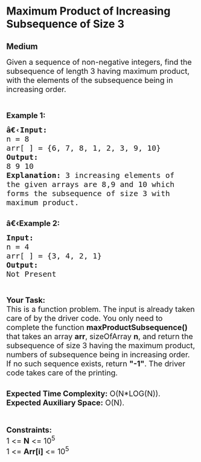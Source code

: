 # Maximum Product of Increasing Subsequence of Size 3
##  Medium 
<div class="problem-statement">
                <p></p><p><span style="font-size:20px">Given a sequence of non-negative integers, find the subsequence of length 3 having maximum product, with the elements of the subsequence being in increasing&nbsp;order.</span></p>

<p>&nbsp;</p>

<p><span style="font-size:20px"><strong>Example 1:</strong></span></p>

<pre><span style="font-size:20px"><strong>â€‹Input:</strong>
n = 8
arr[ ] = {6, 7, 8, 1, 2, 3, 9, 10</span><span style="font-size:20px">}
<strong>Output:
</strong>8 9 10
<strong>Explanation: </strong>3 increasing elements of 
the given arrays are 8,9 and 10 which 
forms the subsequence of size 3 with 
maximum product.</span><span style="font-size:20px">
</span></pre>

<p><br>
<span style="font-size:20px"><strong>â€‹Example 2:</strong></span></p>

<pre><span style="font-size:20px"><strong>Input:
</strong>n = 4
arr[ ] = {3, 4, 2, 1} <strong>
Output:
</strong>Not Present </span></pre>

<p>&nbsp;</p>

<p><span style="font-size:20px"><strong>Your Task:</strong><br>
This is a function problem. The input is already taken care of by the driver code. You only need to complete the function <strong>maxProductSubsequence()</strong> that takes an array <strong>arr</strong>, sizeOfArray <strong>n</strong>, and return the subsequence of size 3 having the maximum product, numbers of subsequence being in increasing order. If no such sequence exists, return&nbsp;<strong>"-1"</strong>. The driver code takes care of the printing.</span></p>

<p><br>
<span style="font-size:20px"><strong>Expected Time Complexity:</strong>&nbsp;O(N*LOG(N)).<br>
<strong>Expected Auxiliary Space:</strong>&nbsp;O(N).</span></p>

<p><br>
<br>
<span style="font-size:20px"><strong>Constraints:</strong><br>
1 &lt;= <strong>N</strong> &lt;= 10<sup>5</sup><br>
1 &lt;= <strong>Arr[i]</strong> &lt;= 10<sup>5</sup></span></p>
 <p></p>
            </div>